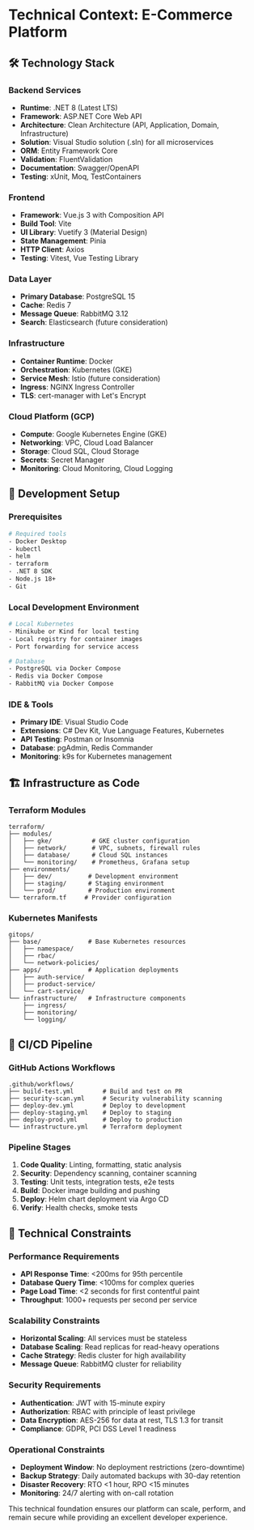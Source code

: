 # Technical Context: E-Commerce Platform

## 🛠️ Technology Stack

### Backend Services
- **Runtime**: .NET 8 (Latest LTS)
- **Framework**: ASP.NET Core Web API
- **Architecture**: Clean Architecture (API, Application, Domain, Infrastructure)
- **Solution**: Visual Studio solution (.sln) for all microservices
- **ORM**: Entity Framework Core
- **Validation**: FluentValidation
- **Documentation**: Swagger/OpenAPI
- **Testing**: xUnit, Moq, TestContainers

### Frontend
- **Framework**: Vue.js 3 with Composition API
- **Build Tool**: Vite
- **UI Library**: Vuetify 3 (Material Design)
- **State Management**: Pinia
- **HTTP Client**: Axios
- **Testing**: Vitest, Vue Testing Library

### Data Layer
- **Primary Database**: PostgreSQL 15
- **Cache**: Redis 7
- **Message Queue**: RabbitMQ 3.12
- **Search**: Elasticsearch (future consideration)

### Infrastructure
- **Container Runtime**: Docker
- **Orchestration**: Kubernetes (GKE)
- **Service Mesh**: Istio (future consideration)
- **Ingress**: NGINX Ingress Controller
- **TLS**: cert-manager with Let's Encrypt

### Cloud Platform (GCP)
- **Compute**: Google Kubernetes Engine (GKE)
- **Networking**: VPC, Cloud Load Balancer
- **Storage**: Cloud SQL, Cloud Storage
- **Secrets**: Secret Manager
- **Monitoring**: Cloud Monitoring, Cloud Logging

## 🔧 Development Setup

### Prerequisites
```bash
# Required tools
- Docker Desktop
- kubectl
- helm
- terraform
- .NET 8 SDK
- Node.js 18+
- Git
```

### Local Development Environment
```bash
# Local Kubernetes
- Minikube or Kind for local testing
- Local registry for container images
- Port forwarding for service access

# Database
- PostgreSQL via Docker Compose
- Redis via Docker Compose
- RabbitMQ via Docker Compose
```

### IDE & Tools
- **Primary IDE**: Visual Studio Code
- **Extensions**: C# Dev Kit, Vue Language Features, Kubernetes
- **API Testing**: Postman or Insomnia
- **Database**: pgAdmin, Redis Commander
- **Monitoring**: k9s for Kubernetes management

## 🏗️ Infrastructure as Code

### Terraform Modules
```
terraform/
├── modules/
│   ├── gke/           # GKE cluster configuration
│   ├── network/       # VPC, subnets, firewall rules
│   ├── database/      # Cloud SQL instances
│   └── monitoring/    # Prometheus, Grafana setup
├── environments/
│   ├── dev/          # Development environment
│   ├── staging/      # Staging environment
│   └── prod/         # Production environment
└── terraform.tf     # Provider configuration
```

### Kubernetes Manifests
```
gitops/
├── base/             # Base Kubernetes resources
│   ├── namespace/
│   ├── rbac/
│   └── network-policies/
├── apps/             # Application deployments
│   ├── auth-service/
│   ├── product-service/
│   └── cart-service/
└── infrastructure/   # Infrastructure components
    ├── ingress/
    ├── monitoring/
    └── logging/
```

## 🔄 CI/CD Pipeline

### GitHub Actions Workflows
```
.github/workflows/
├── build-test.yml        # Build and test on PR
├── security-scan.yml     # Security vulnerability scanning
├── deploy-dev.yml        # Deploy to development
├── deploy-staging.yml    # Deploy to staging
├── deploy-prod.yml       # Deploy to production
└── infrastructure.yml    # Terraform deployment
```

### Pipeline Stages
1. **Code Quality**: Linting, formatting, static analysis
2. **Security**: Dependency scanning, container scanning
3. **Testing**: Unit tests, integration tests, e2e tests
4. **Build**: Docker image building and pushing
5. **Deploy**: Helm chart deployment via Argo CD
6. **Verify**: Health checks, smoke tests

## 📏 Technical Constraints

### Performance Requirements
- **API Response Time**: <200ms for 95th percentile
- **Database Query Time**: <100ms for complex queries
- **Page Load Time**: <2 seconds for first contentful paint
- **Throughput**: 1000+ requests per second per service

### Scalability Constraints
- **Horizontal Scaling**: All services must be stateless
- **Database Scaling**: Read replicas for read-heavy operations
- **Cache Strategy**: Redis cluster for high availability
- **Message Queue**: RabbitMQ cluster for reliability

### Security Requirements
- **Authentication**: JWT with 15-minute expiry
- **Authorization**: RBAC with principle of least privilege
- **Data Encryption**: AES-256 for data at rest, TLS 1.3 for transit
- **Compliance**: GDPR, PCI DSS Level 1 readiness

### Operational Constraints
- **Deployment Window**: No deployment restrictions (zero-downtime)
- **Backup Strategy**: Daily automated backups with 30-day retention
- **Disaster Recovery**: RTO <1 hour, RPO <15 minutes
- **Monitoring**: 24/7 alerting with on-call rotation

This technical foundation ensures our platform can scale, perform, and remain secure while providing an excellent developer experience. 